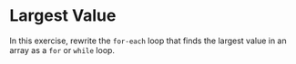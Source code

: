 # Largest Value
In this exercise, rewrite the `for-each` loop that finds the largest value in an array as a `for` or `while` loop.